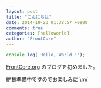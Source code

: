 ```yaml
---
layout: post
title: "こんにちは"
date: 2014-10-23 01:38:57 +0900
comments: true
categories: [helloworld]
author: "FrontCore"
---
```


```js
console.log('Hello, World !');
```

[FrontCore.org](http://front-core.org) のブログを初めました。

絶賛準備中ですのでお楽しみに \m/